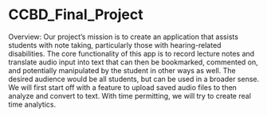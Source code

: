 # CCBD_Final_Project

Overview:
Our project’s mission is to create an application that assists students with note taking, particularly those with hearing-related disabilities. The core functionality of this app is to record lecture notes and translate audio input into text that can then be bookmarked, commented on, and potentially manipulated by the student in other ways as well. The desired audience would be all students, but can be used in a broader sense.  We will first start off with a feature to upload saved audio files to then analyze and convert to text. With time permitting, we will try to create real time analytics.
